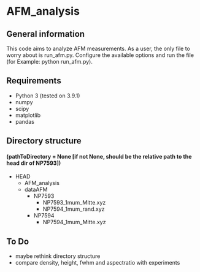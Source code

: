 # AFM_analysis

## General information
This code aims to analyze AFM measurements. As a user, the only file to worry about is run_afm.py. Configure the available options and run the file (for Example:       python run_afm.py).

## Requirements
- Python 3 (tested on 3.9.1)
- numpy
- scipy
- matplotlib
- pandas

## Directory structure
#### (pathToDirectory = None [if not None, should be the relative path to the head dir of NP7593])
- HEAD
    - AFM_analysis
    - dataAFM
        - NP7593
            - NP7593_1mum_Mitte.xyz
            - NP7594_1mum_rand.xyz
        - NP7594
            - NP7594_1mum_Mitte.xyz



## To Do
- maybe rethink directory structure
- compare density, height, fwhm and aspectratio with experiments
